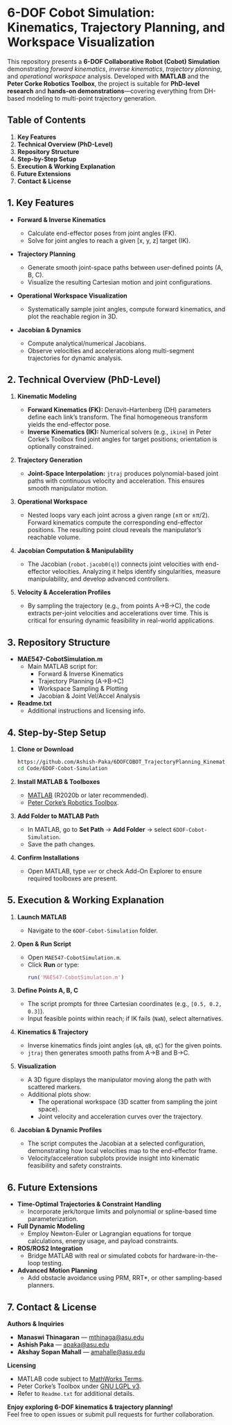 # 6-DOF Cobot Simulation: Kinematics, Trajectory Planning, and Workspace Visualization

This repository presents a **6-DOF Collaborative Robot (Cobot) Simulation** demonstrating *forward kinematics*, *inverse kinematics*, *trajectory planning*, and *operational workspace* analysis. Developed with **MATLAB** and the **Peter Corke Robotics Toolbox**, the project is suitable for **PhD-level research** and **hands-on demonstrations**—covering everything from DH-based modeling to multi-point trajectory generation.

## Table of Contents
1. **Key Features**  
2. **Technical Overview (PhD-Level)**  
3. **Repository Structure**  
4. **Step-by-Step Setup**  
5. **Execution & Working Explanation**  
6. **Future Extensions**  
7. **Contact & License**

## 1. Key Features
- **Forward & Inverse Kinematics**  
  - Calculate end-effector poses from joint angles (FK).  
  - Solve for joint angles to reach a given [x, y, z] target (IK).

- **Trajectory Planning**  
  - Generate smooth joint-space paths between user-defined points (A, B, C).  
  - Visualize the resulting Cartesian motion and joint configurations.

- **Operational Workspace Visualization**  
  - Systematically sample joint angles, compute forward kinematics, and plot the reachable region in 3D.

- **Jacobian & Dynamics**  
  - Compute analytical/numerical Jacobians.  
  - Observe velocities and accelerations along multi-segment trajectories for dynamic analysis.

## 2. Technical Overview (PhD-Level)
1. **Kinematic Modeling**  
   - **Forward Kinematics (FK):** Denavit–Hartenberg (DH) parameters define each link’s transform. The final homogeneous transform yields the end-effector pose.  
   - **Inverse Kinematics (IK):** Numerical solvers (e.g., `ikine`) in Peter Corke’s Toolbox find joint angles for target positions; orientation is optionally constrained.

2. **Trajectory Generation**  
   - **Joint-Space Interpolation:** `jtraj` produces polynomial-based joint paths with continuous velocity and acceleration. This ensures smooth manipulator motion.

3. **Operational Workspace**  
   - Nested loops vary each joint across a given range (±π or ±π/2). Forward kinematics compute the corresponding end-effector positions. The resulting point cloud reveals the manipulator’s reachable volume.

4. **Jacobian Computation & Manipulability**  
   - The Jacobian (`robot.jacob0(q)`) connects joint velocities with end-effector velocities. Analyzing it helps identify singularities, measure manipulability, and develop advanced controllers.

5. **Velocity & Acceleration Profiles**  
   - By sampling the trajectory (e.g., from points A→B→C), the code extracts per-joint velocities and accelerations over time. This is critical for ensuring dynamic feasibility in real-world applications.

## 3. Repository Structure
- **MAE547-CobotSimulation.m**  
  - Main MATLAB script for:
    - Forward & Inverse Kinematics  
    - Trajectory Planning (A→B→C)  
    - Workspace Sampling & Plotting  
    - Jacobian & Joint Vel/Accel Analysis
- **Readme.txt**  
  - Additional instructions and licensing info.

## 4. Step-by-Step Setup
1. **Clone or Download**
   ```bash
   https://github.com/Ashish-Paka/6DOFCOBOT_TrajectoryPlanning_Kinematics.git
   cd Code/6DOF-Cobot-Simulation
   ```

2. **Install MATLAB & Toolboxes**
   - [MATLAB](https://www.mathworks.com/products/matlab.html) (R2020b or later recommended).  
   - [Peter Corke’s Robotics Toolbox](https://petercorke.com/toolboxes/robotics-toolbox/).

3. **Add Folder to MATLAB Path**
   - In MATLAB, go to **Set Path** → **Add Folder** → select `6DOF-Cobot-Simulation`.  
   - Save the path changes.

4. **Confirm Installations**
   - Open MATLAB, type `ver` or check Add-On Explorer to ensure required toolboxes are present.

## 5. Execution & Working Explanation
1. **Launch MATLAB**
   - Navigate to the `6DOF-Cobot-Simulation` folder.

2. **Open & Run Script**
   - Open `MAE547-CobotSimulation.m`.
   - Click **Run** or type:
     ```matlab
     run('MAE547-CobotSimulation.m')
     ```

3. **Define Points A, B, C**
   - The script prompts for three Cartesian coordinates (e.g., `[0.5, 0.2, 0.3]`).  
   - Input feasible points within reach; if IK fails (`NaN`), select alternatives.

4. **Kinematics & Trajectory**
   - Inverse kinematics finds joint angles (`qA`, `qB`, `qC`) for the given points.  
   - `jtraj` then generates smooth paths from A→B and B→C.

5. **Visualization**
   - A 3D figure displays the manipulator moving along the path with scattered markers.  
   - Additional plots show:
     - The operational workspace (3D scatter from sampling the joint space).  
     - Joint velocity and acceleration curves over the trajectory.

6. **Jacobian & Dynamic Profiles**
   - The script computes the Jacobian at a selected configuration, demonstrating how local velocities map to the end-effector frame.  
   - Velocity/acceleration subplots provide insight into kinematic feasibility and safety constraints.

## 6. Future Extensions
- **Time-Optimal Trajectories & Constraint Handling**
  - Incorporate jerk/torque limits and polynomial or spline-based time parameterization.
- **Full Dynamic Modeling**
  - Employ Newton-Euler or Lagrangian equations for torque calculations, energy usage, and payload constraints.
- **ROS/ROS2 Integration**
  - Bridge MATLAB with real or simulated cobots for hardware-in-the-loop testing.
- **Advanced Motion Planning**
  - Add obstacle avoidance using PRM, RRT*, or other sampling-based planners.

## 7. Contact & License
**Authors & Inquiries**
- **Manaswi Thinagaran** — mthinaga@asu.edu  
- **Ashish Paka** — apaka@asu.edu  
- **Akshay Sopan Mahall** — amahalle@asu.edu

**Licensing**
- MATLAB code subject to [MathWorks Terms](https://www.mathworks.com/help/matlab/matlab_external/mathworks-terms-of-service.html).  
- Peter Corke’s Toolbox under [GNU LGPL v3](https://www.gnu.org/licenses/lgpl-3.0.html).  
- Refer to `Readme.txt` for additional details.

**Enjoy exploring 6-DOF kinematics & trajectory planning!**  
Feel free to open issues or submit pull requests for further collaboration.
